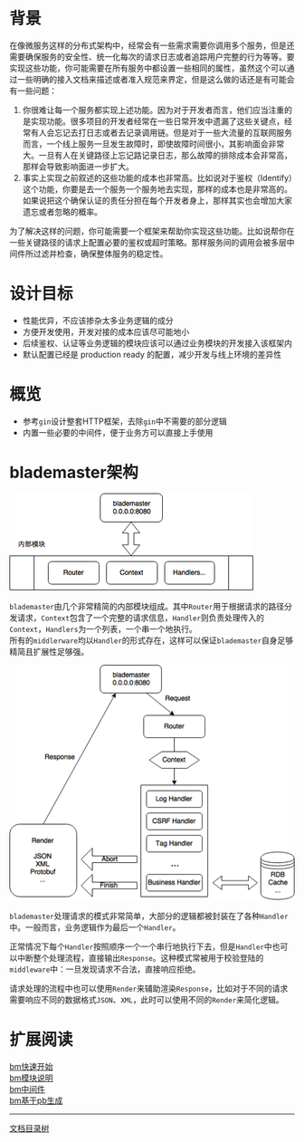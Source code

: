 # 背景

在像微服务这样的分布式架构中，经常会有一些需求需要你调用多个服务，但是还需要确保服务的安全性、统一化每次的请求日志或者追踪用户完整的行为等等。要实现这些功能，你可能需要在所有服务中都设置一些相同的属性，虽然这个可以通过一些明确的接入文档来描述或者准入规范来界定，但是这么做的话还是有可能会有一些问题：

1. 你很难让每一个服务都实现上述功能。因为对于开发者而言，他们应当注重的是实现功能。很多项目的开发者经常在一些日常开发中遗漏了这些关键点，经常有人会忘记去打日志或者去记录调用链。但是对于一些大流量的互联网服务而言，一个线上服务一旦发生故障时，即使故障时间很小，其影响面会非常大。一旦有人在关键路径上忘记路记录日志，那么故障的排除成本会非常高，那样会导致影响面进一步扩大。
2. 事实上实现之前叙述的这些功能的成本也非常高。比如说对于鉴权（Identify）这个功能，你要是去一个服务一个服务地去实现，那样的成本也是非常高的。如果说把这个确保认证的责任分担在每个开发者身上，那样其实也会增加大家遗忘或者忽略的概率。

为了解决这样的问题，你可能需要一个框架来帮助你实现这些功能。比如说帮你在一些关键路径的请求上配置必要的鉴权或超时策略。那样服务间的调用会被多层中间件所过滤并检查，确保整体服务的稳定性。

# 设计目标

* 性能优异，不应该掺杂太多业务逻辑的成分
* 方便开发使用，开发对接的成本应该尽可能地小
* 后续鉴权、认证等业务逻辑的模块应该可以通过业务模块的开发接入该框架内
* 默认配置已经是 production ready 的配置，减少开发与线上环境的差异性

# 概览

* 参考`gin`设计整套HTTP框架，去除`gin`中不需要的部分逻辑
* 内置一些必要的中间件，便于业务方可以直接上手使用

# blademaster架构

![bm-arch](../img/bm-arch-2-2.png)

`blademaster`由几个非常精简的内部模块组成。其中`Router`用于根据请求的路径分发请求，`Context`包含了一个完整的请求信息，`Handler`则负责处理传入的`Context`，`Handlers`为一个列表，一个串一个地执行。  
所有的`middlerware`均以`Handler`的形式存在，这样可以保证`blademaster`自身足够精简且扩展性足够强。

![bm-arch](../img/bm-arch-2-3.png)

`blademaster`处理请求的模式非常简单，大部分的逻辑都被封装在了各种`Handler`中。一般而言，业务逻辑作为最后一个`Handler`。

正常情况下每个`Handler`按照顺序一个一个串行地执行下去，但是`Handler`中也可以中断整个处理流程，直接输出`Response`。这种模式常被用于校验登陆的`middleware`中：一旦发现请求不合法，直接响应拒绝。

请求处理的流程中也可以使用`Render`来辅助渲染`Response`，比如对于不同的请求需要响应不同的数据格式`JSON`、`XML`，此时可以使用不同的`Render`来简化逻辑。  

# 扩展阅读

[bm快速开始](blademaster-quickstart.md)  
[bm模块说明](blademaster-mod.md)  
[bm中间件](blademaster-mid.md)  
[bm基于pb生成](blademaster-pb.md)  

-------------

[文档目录树](summary.md)

